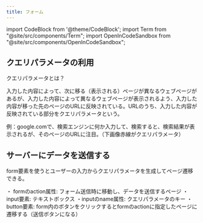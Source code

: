 ```yaml
---
title: フォーム
---
```


import CodeBlock from '@theme/CodeBlock';
import Term from "@site/src/components/Term";
import OpenInCodeSandbox from "@site/src/components/OpenInCodeSandbox";

## クエリパラメータの利用

クエリパラメータとは？

入力した内容によって、次に移る（表示される）ページが異なるウェブページがあるが、入力した内容によって異なるウェブページが表示されるよう、入力した内容が移った先のページのURLに反映されている。URLのうち、入力した内容が反映されている部分をクエリパラメータという。

例：google.comで、検索エンジンに何か入力して、検索すると、検索結果が表示されるが、そのページのURLに注目。（下画像赤線がクエリパラメータ）

## サーバーにデータを送信する
form要素を使うとユーザーの入力からクエリパラメータを生成してページ遷移できる。

・ formのaction属性: フォーム送信時に移動し、データを送信するページ
・input要素: テキストボックス
・inputのname属性: クエリパラメータのキー
・button要素: form内のボタンをクリックするとformのactionに指定したページに遷移する（送信ボタンになる）